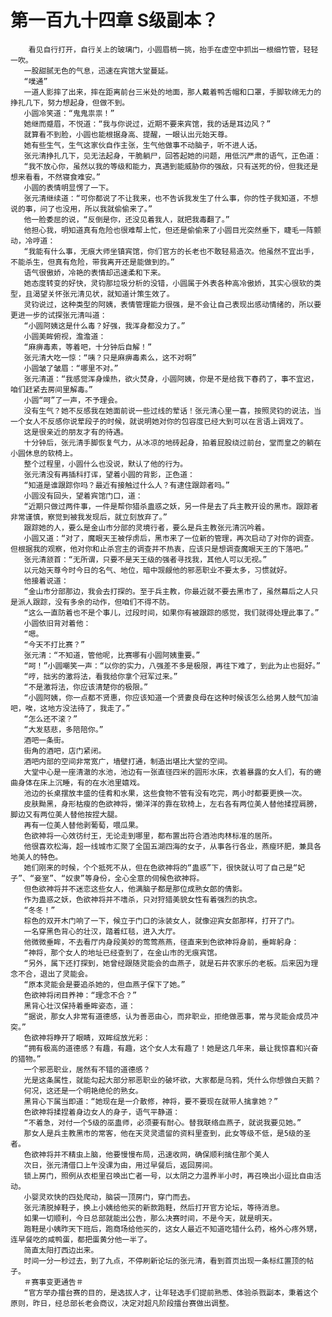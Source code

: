 # 第一百九十四章 S级副本？
        看见自行打开，自行关上的玻璃门，小圆眉梢一挑，抬手在虚空中抓出一根细竹管，轻轻一吹。
       一股甜腻无色的气息，迅速在宾馆大堂蔓延。
       “噗通”
       一道人影摔了出来，摔在距离前台三米处的地面，那人戴着鸭舌帽和口罩，手脚软绵无力的挣扎几下，努力想起身，但做不到。
       小圆冷笑道：“鬼鬼祟祟！”
       她继而蹙眉，不悦道：“我与你说过，近期不要来宾馆，我的话是耳边风？”
       就算看不到脸，小圆也能根据身高、提醒，一眼认出元始天尊。
       她有些生气，生气这家伙自作主张，生气他做事不动脑子，听不进人话。
       张元清挣扎几下，见无法起身，干脆躺尸，回答起她的问题，用低沉严肃的语气，正色道：
       “我不放心你，虽然以我的等级和能力，真遇到能威胁你的强敌，只有送死的份，但我还是想来看看，不然寝食难安。”
       小圆的表情明显愣了一下。
       张元清继续道：“可你都说了不让我来，也不告诉我发生了什么事，你的性子我知道，不想说的事，问了也没用，所以我就偷偷来了。”
       他一脸委屈的说，“反倒是你，还没见着我人，就把我毒翻了。”
       他担心我，明知道真有危险也很难帮上忙，但还是偷偷来了小圆目光突然垂下，睫毛一阵颤动，冷哼道：
       “我能有什么事，无痕大师坐镇宾馆，你们官方的长老也不敢轻易造次。他虽然不宜出手，不能杀生，但真有危险，带我离开还是能做到的。”
       语气很傲娇，冷艳的表情却迅速柔和下来。
       她态度转变的好快，灵钧那垃圾分析的没错，小圆属于外表各种高冷傲娇，其实心很软的类型，且渴望关怀张元清见状，就知道计策生效了。
       灵钧说过，这种类型的阿姨，表情管理能力很强，是不会让自己表现出感动情绪的，所以要更进一步的试探张元清叫道：
       “小圆阿姨这是什么毒？好强，我浑身都没力了。”
       小圆美眸俯视，澹澹道：
       “麻痹毒素，等着吧，十分钟后自解！”
       张元清大吃一惊：“咦？只是麻痹毒素么，这不对啊”
       小圆皱了皱眉：“哪里不对。”
       张元清道：“我感觉浑身燥热，欲火焚身，小圆阿姨，你是不是给我下春药了，事不宜迟，咱们赶紧去房间里解毒。”
       小圆“呵”了一声，不予理会。
       没有生气？她不反感我在她面前说一些过线的荤话！张元清心里一喜，按照灵钧的说法，当一个女人不反感你说荤段子的时候，就说明她对你的包容度已经大到可以在言语上调戏了。
       这是很亲近的朋友才有的待遇。
       十分钟后，张元清手脚恢复气力，从冰凉的地砖起身，拍着屁股绕过前台，堂而皇之的躺在小圆休息的软椅上。
       整个过程里，小圆什么也没说，默认了他的行为。
       张元清没有再插科打诨，望着小圆的背影，正色道：
       “知道是谁跟踪你吗？最近有接触过什么人？有逮住跟踪者吗。”
       小圆没有回头，望着宾馆门口，道：
       “近期只做过两件事，一件是帮你猎杀蛊惑之妖，另一件是去了兵主教开设的黑市。跟踪者非常谨慎，察觉到被我发现后，就立刻放弃了。”
       跟踪她的人，要么是金山市分部的灵境行者，要么是兵主教张元清沉吟着。
       小圆又道：“对了，魔眼天王被俘虏后，黑市来了一位新的管理，再次启动了对你的调查。但根据我的观察，他对你和止杀宫主的调查并不热衷，应该只是想调查魔眼天王的下落吧。”
       张元清颔首：“无所谓，只要不是天王级的强者寻找我，其他人可以无视。”
       以元始天尊今时今日的名气、地位，暗中觊觎他的邪恶职业不要太多，习惯就好。
       他接着说道：
       “金山市分部那边，我会去打探的。至于兵主教，你最近就不要去黑市了，虽然幕后之人只是派人跟踪，没有多余的动作，但咱们不得不防。
       “这么一直防着也不是个事儿，过段时间，如果你有被跟踪的感觉，我们就得处理此事了。”
       小圆依旧背对着他：
       “嗯。
       “今天不打比赛？”
       张元清：“不知道，管他呢，比赛哪有小圆阿姨重要。”
       “呵！”小圆嘲笑一声：“以你的实力，八强差不多是极限，再往下难了，到此为止也挺好。”
       “哼，拙劣的激将法，看我给你拿个冠军过来。”
       “不是激将法，你应该清楚你的极限。”
       “小圆阿姨，你一点都不贤惠，你应该知道一个贤妻良母在这种时候该怎么给男人鼓气加油吧，唉，这地方没法待了，我走了。”
       “怎么还不滚？”
       “大发慈悲，多陪陪你。”
       酒吧一条街。
       街角的酒吧，店门紧闭。
       酒吧内部的空间非常宽广，墙壁打通，制造出堪比大堂的空间。
       大堂中心是一座清澈的水池，池边有一张直径四米的圆形水床，衣着暴露的女人们，有的蜷曲身体在床上沉睡，有的在水池里嬉戏。
       池边的长桌摆放丰盛的佳肴和水果，这些食物不管有没有吃完，两小时都要更换一次。
       皮肤黝黑，身形枯瘦的色欲神将，懒洋洋的靠在软椅上，左右各有两位美人替他揉捏肩膀，脚边又有两位美人替他按捏大腿。
       再有一位美人替他剥葡萄，喂瓜果。
       色欲神将一心效彷纣王，无论走到哪里，都布置出符合酒池肉林标准的居所。
       他很喜欢松海，超一线城市汇聚了全国五湖四海的女子，从事各行各业，燕瘦环肥，兼具各地美人的特色。
       她们刚来的时候，个个抵死不从，但在色欲神将的“蛊惑”下，很快就认可了自己是“妃子”、“妾室”、“奴隶”等身份，全心全意的伺候色欲神将。
       但色欲神将并不迷恋这些女人，他满脑子都是那位成熟女郎的倩影。
       作为蛊惑之妖，色欲神将并不嗜杀，只对狩猎美貌女性有着强烈的执念。
       “冬冬！”
       棕色的双开木门响了一下，候立于门口的泳装女人，就像迎宾女郎那样，打开了门。
       一名穿黑色背心的壮汉，踏着红毯，进入大厅。
       他微微垂眸，不去看厅内身段美妙的莺莺燕燕，径直来到色欲神将身前，垂眸躬身：
       “神将，那个女人的地址已经查到了，在金山市的无痕宾馆。
       “另外，属下还打探到，她曾经跟随灵能会的血燕子，就是石井农家乐的老板。后来因为理念不合，退出了灵能会。
       “原本灵能会是要追杀她的，但血燕子保下了她。”
       色欲神将闭目养神：“理念不合？”
       黑背心壮汉保持着垂眸姿态，道：
       “据说，那女人非常有道德感，认为善恶由心，而非职业，拒绝做恶事，常与灵能会成员冲突。”
       色欲神将睁开了眼睛，双眸绽放光彩：
       “拥有极高的道德感？有趣，有趣，这个女人太有趣了！她是这几年来，最让我惊喜和兴奋的猎物。”
       一个邪恶职业，居然有不错的道德感？
       光是这条属性，就能勾起大部分邪恶职业的破坏欲，大家都是乌鸦，凭什么你想做白天鹅？
       何况，这还是一个明艳绝伦的熟女。
       黑背心下属当即道：“她现在是一介散修，神将，要不要现在就带人擒拿她？”
       色欲神将揉捏着身边女人的身子，语气平静道：
       “不着急，对付一个5级的巫蛊师，必须要有耐心。替我联络血燕子，就说我要见她。”
       那女人是兵主教黑市的常客，他在天灵灵遗留的资料里查到，此女等级不低，是5级的圣者。
       色欲神将并不精虫上脑，他要慢慢布局，迅速收网，确保顺利擒住那个美人
       次日，张元清借口上午没课为由，用过早餐后，返回房间。
       锁上房门，照例从衣柜里召唤出亡者一号，以太阴之力温养半小时，再召唤出小逗比自由活动。
       小婴灵欢快的四处爬动，脑袋一顶房门，穿门而去。
       张元清脱掉鞋子，换上小姨给他买的新款跑鞋，然后打开官方论坛，等待消息。
       如果一切顺利，今日总部就能出公告，那么决赛时间，不是今天，就是明天。
       跑鞋是小姨昨天下班后，跑商场给他买的，这女人最近不知道吃错什么药，格外心疼外甥，连早餐吃的咸鸭蛋，都把蛋黄分他一半了。
       简直太阳打西边出来。
       时间一分一秒过去，到了九点，不停刷新论坛的张元清，看到首页出现一条标红置顶的帖子。
       ＃赛事变更通告＃
       “官方举办擂台赛的目的，是选拔人才，让年轻选手们提前熟悉、体验杀戮副本，秉着这个原则，昨日，经总部长老会商议，决定对超凡阶段擂台赛做出调整。